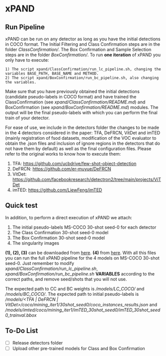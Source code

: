 # xPAND

## Run Pipeline
xPAND can be run on any detector as long as you have the initial detections in COCO format. The Initial Filtering and Class Confirmation steps are in the folder *ClassConfirmation/*. The Box Confirmation and Sample Selection steps are in the folder *BoxConfirmation/*. To run **one iteration** of xPAND you only have to execute:
```
1) The script xpand/ClassConfirmation/run_lc_pipeline.sh, changing the variables BASE_PATH, BASE_NAME and METHOD.
2) The script xpand/BoxConfirmation/run_bc_pipeline.sh, also changing the variables.
```

Make sure that you have previously obtained the initial detections (candidate pseudo-labels in COCO format) and have trained the ClassConfirmation (see *xpand/ClassConfirmation/README.md*) and BoxConfirmation (see *xpand/BoxConfirmation/README.md*) modules. The output will be the final pseudo-labels with which you can perform the final train of your detector.

For ease of use, we include in the detectors folder the changes to be made in the 4 detectors considered in the paper: TFA, DeFRCN, VitDet and imTED (mainly registration of fsod datasets, modification of the VOC evaluator to obtain the .json files and inclusion of ignore regions in the detectors that do not have them by default) as well as the final configuration files. Please refer to the original works to know how to execute them:

1) TFA: https://github.com/ucbdrive/few-shot-object-detection
2) DeFRCN: https://github.com/er-muyue/DeFRCN
3) VitDet: https://github.com/facebookresearch/detectron2/tree/main/projects/ViTDet
4) imTED: https://github.com/LiewFeng/imTED


## Quick test

In addition, to perform a direct execution of xPAND we attach:
1) The initial pseudo-labels MS-COCO 30-shot seed-0 for each detector
2) The Class Confirmation 30-shot seed-0 model
3) The Box Confirmation 30-shot seed-0 model
4) The singularity images

**(1), (2), (3)** can be downloaded from [here](https://nubeusc-my.sharepoint.com/:u:/g/personal/pablogarcia_fernandez_usc_es/ESHtRcVrQ1ZMgEwh7AWQpN0BF-Dlm0QJp6wnRUxctDY7yQ?e=Dj5alC). **(4)** from [here](https://nubeusc-my.sharepoint.com/:u:/g/personal/pablogarcia_fernandez_usc_es/EQKvE1n1AqxHhaVv-auN9P0BX1DYbweqJ4EpLraC9zdSEw?e=LgRnL5). With all this files you can run the full xPAND pipeline for the 4 models on MS-COCO 30-shot seed-0. Just remember to modify *xpand/ClassConfirmation/run_lc_pipeline.sh*, *xpand/BoxConfirmation/run_bc_pipeline.sh* **VARIABLES** according to the correct paths, and remove seed/shots that you will not use. 

The expected path to CC and BC weights is */models/LC_COCO/* and */models/BC_COCO/*. The expected path to initial pseudo-labels is */models/\<TFA | DeFRCN | VitDet\>/coco/mining_iter1/30shot_seed0/coco_instances_results.json* and */models/imted/coco/mining_iter1/imTED_30shot_seed0/imTED_30shot_seed0_trainval.bbox*


## To-Do List

- [ ] Release detectors folder
- [ ] Upload other pre-trained models for Class and Box Confirmation
